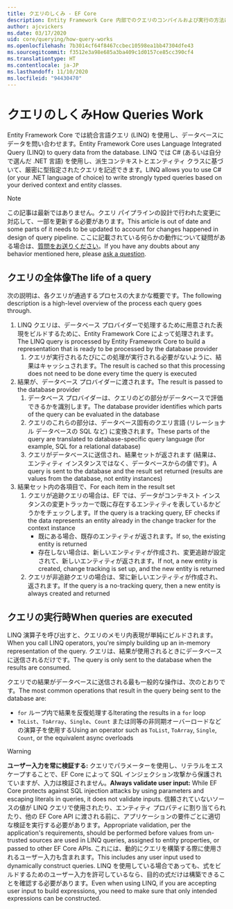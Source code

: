 ```yaml
---
title: クエリのしくみ - EF Core
description: Entity Framework Core 内部でのクエリのコンパイルおよび実行の方法に関する一般的な情報
author: ajcvickers
ms.date: 03/17/2020
uid: core/querying/how-query-works
ms.openlocfilehash: 7b3014cf64f8467ccbec10598ea1bb47304dfe43
ms.sourcegitcommit: f3512e3a98e685a3ba409c1d0157ce85cc390cf4
ms.translationtype: HT
ms.contentlocale: ja-JP
ms.lasthandoff: 11/10/2020
ms.locfileid: "94430470"
---
```

# <a name="how-queries-work"></a><span data-ttu-id="22eb4-103">クエリのしくみ</span><span class="sxs-lookup"><span data-stu-id="22eb4-103">How Queries Work</span></span>

<span data-ttu-id="22eb4-104">Entity Framework Core では統合言語クエリ (LINQ) を使用し、データベースにデータを問い合わせます。</span><span class="sxs-lookup"><span data-stu-id="22eb4-104">Entity Framework Core uses Language Integrated Query (LINQ) to query data from the database.</span></span> <span data-ttu-id="22eb4-105">LINQ では C# (あるいは自分で選んだ .NET 言語) を使用し、派生コンテキストとエンティティ クラスに基づいて、厳密に型指定されたクエリを記述できます。</span><span class="sxs-lookup"><span data-stu-id="22eb4-105">LINQ allows you to use C# (or your .NET language of choice) to write strongly typed queries based on your derived context and entity classes.</span></span>

> [!NOTE]
> <span data-ttu-id="22eb4-106">この記事は最新ではありません。クエリ パイプラインの設計で行われた変更に対応して、一部を更新する必要があります。</span><span class="sxs-lookup"><span data-stu-id="22eb4-106">This article is out of date and some parts of it needs to be updated to account for changes happened in design of query pipeline.</span></span> <span data-ttu-id="22eb4-107">ここに記載されている何らかの動作について疑問がある場合は、[質問をお送りください](https://github.com/dotnet/efcore/issues/new/choose)。</span><span class="sxs-lookup"><span data-stu-id="22eb4-107">If you have any doubts about any behavior mentioned here, please [ask a question](https://github.com/dotnet/efcore/issues/new/choose).</span></span>

## <a name="the-life-of-a-query"></a><span data-ttu-id="22eb4-108">クエリの全体像</span><span class="sxs-lookup"><span data-stu-id="22eb4-108">The life of a query</span></span>

<span data-ttu-id="22eb4-109">次の説明は、各クエリが通過するプロセスの大まかな概要です。</span><span class="sxs-lookup"><span data-stu-id="22eb4-109">The following description is a high-level overview of the process each query goes through.</span></span>

1. <span data-ttu-id="22eb4-110">LINQ クエリは、データベース プロバイダーで処理するために用意された表現をビルドするために、Entity Framework Core によって処理されます。</span><span class="sxs-lookup"><span data-stu-id="22eb4-110">The LINQ query is processed by Entity Framework Core to build a representation that is ready to be processed by the database provider</span></span>
   1. <span data-ttu-id="22eb4-111">クエリが実行されるたびにこの処理が実行される必要がないように、結果はキャッシュされます。</span><span class="sxs-lookup"><span data-stu-id="22eb4-111">The result is cached so that this processing does not need to be done every time the query is executed</span></span>
2. <span data-ttu-id="22eb4-112">結果が、データベース プロバイダーに渡されます。</span><span class="sxs-lookup"><span data-stu-id="22eb4-112">The result is passed to the database provider</span></span>
   1. <span data-ttu-id="22eb4-113">データベース プロバイダーは、クエリのどの部分がデータベースで評価できるかを識別します。</span><span class="sxs-lookup"><span data-stu-id="22eb4-113">The database provider identifies which parts of the query can be evaluated in the database</span></span>
   2. <span data-ttu-id="22eb4-114">クエリのこれらの部分は、データベース固有のクエリ言語 (リレーショナル データベースの SQL など) に変換されます。</span><span class="sxs-lookup"><span data-stu-id="22eb4-114">These parts of the query are translated to database-specific query language (for example, SQL for a relational database)</span></span>
   3. <span data-ttu-id="22eb4-115">クエリがデータべースに送信され、結果セットが返されます (結果は、エンティティ インスタンスではなく、データベースからの値です)。</span><span class="sxs-lookup"><span data-stu-id="22eb4-115">A query is sent to the database and the result set returned (results are values from the database, not entity instances)</span></span>
3. <span data-ttu-id="22eb4-116">結果セット内の各項目で、</span><span class="sxs-lookup"><span data-stu-id="22eb4-116">For each item in the result set</span></span>
   1. <span data-ttu-id="22eb4-117">クエリが追跡クエリの場合は、EF では、データがコンテキスト インスタンスの変更トラッカーで既に存在するエンティティを表しているかどうかをチェックします。</span><span class="sxs-lookup"><span data-stu-id="22eb4-117">If the query is a tracking query, EF checks if the data represents an entity already in the change tracker for the context instance</span></span>
      * <span data-ttu-id="22eb4-118">既にある場合、既存のエンティティが返されます。</span><span class="sxs-lookup"><span data-stu-id="22eb4-118">If so, the existing entity is returned</span></span>
      * <span data-ttu-id="22eb4-119">存在しない場合は、新しいエンティティが作成され、変更追跡が設定されて、新しいエンティティが返されます。</span><span class="sxs-lookup"><span data-stu-id="22eb4-119">If not, a new entity is created, change tracking is set up, and the new entity is returned</span></span>
   2. <span data-ttu-id="22eb4-120">クエリが非追跡クエリの場合は、常に新しいエンティティが作成され、返されます。</span><span class="sxs-lookup"><span data-stu-id="22eb4-120">If the query is a no-tracking query, then a new entity is always created and returned</span></span>

## <a name="when-queries-are-executed"></a><span data-ttu-id="22eb4-121">クエリの実行時</span><span class="sxs-lookup"><span data-stu-id="22eb4-121">When queries are executed</span></span>

<span data-ttu-id="22eb4-122">LINQ 演算子を呼び出すと、クエリのメモリ内表現が単純にビルドされます。</span><span class="sxs-lookup"><span data-stu-id="22eb4-122">When you call LINQ operators, you're simply building up an in-memory representation of the query.</span></span> <span data-ttu-id="22eb4-123">クエリは、結果が使用されるときにデータベースに送信されるだけです。</span><span class="sxs-lookup"><span data-stu-id="22eb4-123">The query is only sent to the database when the results are consumed.</span></span>

<span data-ttu-id="22eb4-124">クエリでの結果がデータベースに送信される最も一般的な操作は、次のとおりです。</span><span class="sxs-lookup"><span data-stu-id="22eb4-124">The most common operations that result in the query being sent to the database are:</span></span>

* <span data-ttu-id="22eb4-125">`for` ループ内で結果を反復処理する</span><span class="sxs-lookup"><span data-stu-id="22eb4-125">Iterating the results in a `for` loop</span></span>
* <span data-ttu-id="22eb4-126">`ToList`、`ToArray`、`Single`、`Count` または同等の非同期オーバーロードなどの演算子を使用する</span><span class="sxs-lookup"><span data-stu-id="22eb4-126">Using an operator such as `ToList`, `ToArray`, `Single`, `Count`, or the equivalent async overloads</span></span>

> [!WARNING]  
> <span data-ttu-id="22eb4-127">**ユーザー入力を常に検証する:** クエリでパラメーターを使用し、リテラルをエスケープすることで、EF Core によって SQL インジェクション攻撃から保護されていますが、入力は検証されません。</span><span class="sxs-lookup"><span data-stu-id="22eb4-127">**Always validate user input:** While EF Core protects against SQL injection attacks by using parameters and escaping literals in queries, it does not validate inputs.</span></span> <span data-ttu-id="22eb4-128">信頼されていないソースの値が LINQ クエリで使用されたり、エンティティ プロパティに割り当てられたり、他の EF Core API に渡される前に、アプリケーションの要件ごとに適切な検証を実行する必要があります。</span><span class="sxs-lookup"><span data-stu-id="22eb4-128">Appropriate validation, per the application's requirements, should be performed before values from un-trusted sources are used in LINQ queries, assigned to entity properties, or passed to other EF Core APIs.</span></span> <span data-ttu-id="22eb4-129">これには、動的にクエリを構築する際に使用されるユーザー入力も含まれます。</span><span class="sxs-lookup"><span data-stu-id="22eb4-129">This includes any user input used to dynamically construct queries.</span></span> <span data-ttu-id="22eb4-130">LINQ を使用している場合であっても、式をビルドするためのユーザー入力を許可しているなら、目的の式だけは構築できることを確認する必要があります。</span><span class="sxs-lookup"><span data-stu-id="22eb4-130">Even when using LINQ, if you are accepting user input to build expressions, you need to make sure that only intended expressions can be constructed.</span></span>
